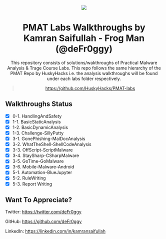 

<p align="center">
  <img src="https://user-images.githubusercontent.com/57866415/135939695-6f2c2ce7-403b-4aab-977f-561d17be73ce.png" />
</p>

<div align="center">

# PMAT Labs Walkthroughs by Kamran Saifullah - Frog Man (@deFr0ggy)


This repository consists of solutions/wakthroughs of Practical Malware Analysis & Trage Course Labs. This repo follows the same hierarchy of the PMAT Repo by HuskyHacks i.e. the analysis walkthroughs will be found under each labs folder respectively.

> https://github.com/HuskyHacks/PMAT-labs

</div>


##  Walkthroughs Status

- [x] 0-1. HandlingAndSafety
- [x] 1-1. BasicStaticAnalysis
- [x] 1-2. BasicDynamicAnalysis
- [x] 1-3. Challenge-SillyPutty
- [x] 3-1. GonePhishing-MalDocAnalysis
- [x] 3-2. WhatTheShell-ShellCodeAnalysis
- [x] 3-3. OffScript-ScriptMalware
- [x] 3-4. StaySharp-CSharpMalware
- [x] 3-5. GoTime-GoMalware
- [x] 3-6. Mobile-Malware-Android
- [x] 5-1. Automation-BlueJupyter
- [x] 5-2. RuleWriting
- [x] 5-3. Report Writing

## Want To Appreciate?

 Twitter: https://twitter.com/deFr0ggy 

 GitHub: https://github.com/deFr0ggy 

 LinkedIn: https://linkedin.com/in/kamransaifullah
